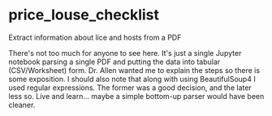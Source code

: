 # price_louse_checklist
Extract information about lice and hosts from a PDF

There's not too much for anyone to see here. It's just a single Jupyter notebook parsing a single PDF and putting the data into tabular (CSV/Worksheet) form. Dr. Allen wanted me to explain the steps so there is some exposition. I should also note that along with using BeautifulSoup4 I used regular expressions. The former was a good decision, and the later less so. Live and learn… maybe a simple bottom-up parser would have been cleaner.
